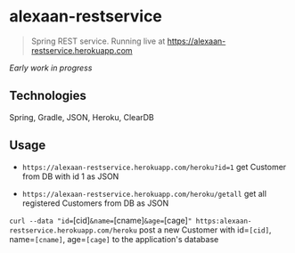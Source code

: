 # alexaan-restservice
 
> Spring REST service. Running live at https://alexaan-restservice.herokuapp.com

*Early work in progress*


## Technologies

Spring, Gradle, JSON, Heroku, ClearDB



## Usage

- `https://alexaan-restservice.herokuapp.com/heroku?id=1`
get Customer from DB with id 1 as JSON

- `https://alexaan-restservice.herokuapp.com/heroku/getall`
get all registered Customers from DB as JSON

`curl --data "id=`[cid]`&name=`[cname]`&age=`[cage]`" https:alexaan-restservice.herokuapp.com/heroku`
post a new Customer with id=`[cid]`, name=`[cname]`, age=`[cage]` to the application's database
